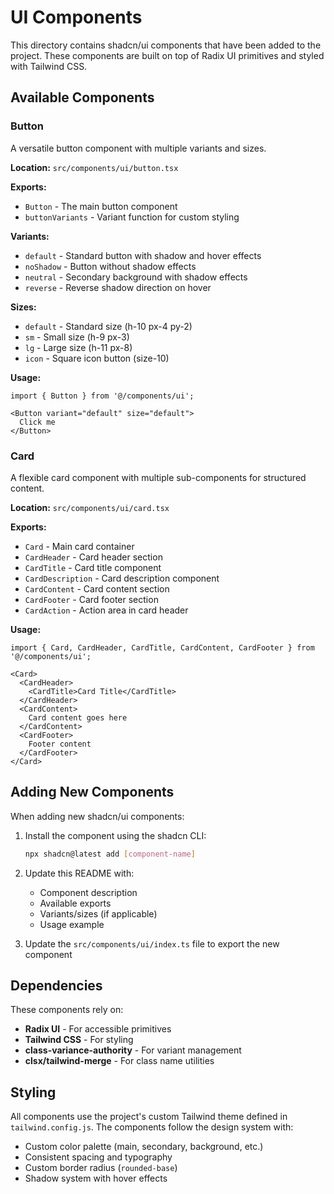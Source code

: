 # UI Components

This directory contains shadcn/ui components that have been added to the project. These components are built on top of Radix UI primitives and styled with Tailwind CSS.

## Available Components

### Button

A versatile button component with multiple variants and sizes.

**Location:** `src/components/ui/button.tsx`

**Exports:**
- `Button` - The main button component
- `buttonVariants` - Variant function for custom styling

**Variants:**
- `default` - Standard button with shadow and hover effects
- `noShadow` - Button without shadow effects
- `neutral` - Secondary background with shadow effects
- `reverse` - Reverse shadow direction on hover

**Sizes:**
- `default` - Standard size (h-10 px-4 py-2)
- `sm` - Small size (h-9 px-3)
- `lg` - Large size (h-11 px-8)
- `icon` - Square icon button (size-10)

**Usage:**
```tsx
import { Button } from '@/components/ui';

<Button variant="default" size="default">
  Click me
</Button>
```

### Card

A flexible card component with multiple sub-components for structured content.

**Location:** `src/components/ui/card.tsx`

**Exports:**
- `Card` - Main card container
- `CardHeader` - Card header section
- `CardTitle` - Card title component
- `CardDescription` - Card description component
- `CardContent` - Card content section
- `CardFooter` - Card footer section
- `CardAction` - Action area in card header

**Usage:**
```tsx
import { Card, CardHeader, CardTitle, CardContent, CardFooter } from '@/components/ui';

<Card>
  <CardHeader>
    <CardTitle>Card Title</CardTitle>
  </CardHeader>
  <CardContent>
    Card content goes here
  </CardContent>
  <CardFooter>
    Footer content
  </CardFooter>
</Card>
```

## Adding New Components

When adding new shadcn/ui components:

1. Install the component using the shadcn CLI:
   ```bash
   npx shadcn@latest add [component-name]
   ```

2. Update this README with:
   - Component description
   - Available exports
   - Variants/sizes (if applicable)
   - Usage example

3. Update the `src/components/ui/index.ts` file to export the new component

## Dependencies

These components rely on:
- **Radix UI** - For accessible primitives
- **Tailwind CSS** - For styling
- **class-variance-authority** - For variant management
- **clsx/tailwind-merge** - For class name utilities

## Styling

All components use the project's custom Tailwind theme defined in `tailwind.config.js`. The components follow the design system with:
- Custom color palette (main, secondary, background, etc.)
- Consistent spacing and typography
- Custom border radius (`rounded-base`)
- Shadow system with hover effects
